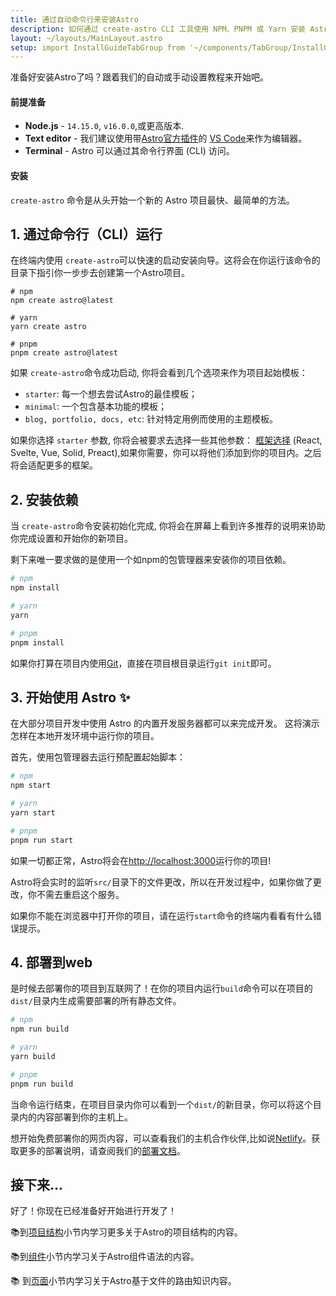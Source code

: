 ```yaml
---
title: 通过自动命令行来安装Astro
description: 如何通过 create-astro CLI 工具使用 NPM、PNPM 或 Yarn 安装 Astro。
layout: ~/layouts/MainLayout.astro
setup: import InstallGuideTabGroup from '~/components/TabGroup/InstallGuideTabGroup.astro';
---
```

准备好安装Astro了吗？跟着我们的自动或手动设置教程来开始吧。

#### 前提准备

- **Node.js** - `14.15.0`, `v16.0.0`,或更高版本.
- **Text editor** - 我们建议使用带[Astro官方插件](https://marketplace.visualstudio.com/items?itemName=astro-build.astro-vscode)的 [VS Code](https://code.visualstudio.com/)来作为编辑器。
- **Terminal** - Astro 可以通过其命令行界面 (CLI) 访问。

<InstallGuideTabGroup />

#### 安装

`create-astro` 命令是从头开始一个新的 Astro 项目最快、最简单的方法。

## 1. 通过命令行（CLI）运行

在终端内使用 `create-astro`可以快速的启动安装向导。这将会在你运行该命令的目录下指引你一步步去创建第一个Astro项目。

```shell
# npm
npm create astro@latest

# yarn
yarn create astro

# pnpm
pnpm create astro@latest
```

如果 `create-astro`命令成功启动, 你将会看到几个选项来作为项目起始模板：
- `starter`: 每一个想去尝试Astro的最佳模板；
- `minimal`: 一个包含基本功能的模板；
- `blog, portfolio, docs, etc`: 针对特定用例而使用的主题模板。

如果你选择 `starter` 参数, 你将会被要求去选择一些其他参数： [框架选择](/en/core-concepts/framework-components) (React, Svelte, Vue, Solid, Preact),如果你需要，你可以将他们添加到你的项目内。之后将会适配更多的框架。

## 2. 安装依赖

当 `create-astro`命令安装初始化完成, 你将会在屏幕上看到许多推荐的说明来协助你完成设置和开始你的新项目。

剩下来唯一要求做的是使用一个如npm的包管理器来安装你的项目依赖。

```bash
# npm
npm install

# yarn
yarn

# pnpm
pnpm install

```

如果你打算在项目内使用[Git](https://git-scm.com/)，直接在项目根目录运行`git init`即可。


## 3. 开始使用 Astro ✨

在大部分项目开发中使用 Astro 的内置开发服务器都可以来完成开发。 这将演示怎样在本地开发环境中运行你的项目。

首先，使用包管理器去运行预配置起始脚本：

```bash
# npm
npm start

# yarn
yarn start

# pnpm
pnpm run start
```

如果一切都正常，Astro将会在[http://localhost:3000](http://localhost:3000)运行你的项目!


Astro将会实时的监听`src/`目录下的文件更改，所以在开发过程中，如果你做了更改，你不需去重启这个服务。


如果你不能在浏览器中打开你的项目，请在运行`start`命令的终端内看看有什么错误提示。


## 4. 部署到web

是时候去部署你的项目到互联网了！在你的项目内运行`build`命令可以在项目的`dist/`目录内生成需要部署的所有静态文件。


```bash
# npm
npm run build

# yarn
yarn build

# pnpm
pnpm run build
```

当命令运行结束，在项目目录内你可以看到一个`dist/`的新目录，你可以将这个目录内的内容部署到你的主机上。

想开始免费部署你的网页内容，可以查看我们的主机合作伙伴,比如说[Netlify](https://www.netlify.com/)。获取更多的部署说明，请查阅我们的[部署文档](/zh-CN/guides/deploy)。


## 接下来...

好了！你现在已经准备好开始进行开发了！

📚到[项目结构](/zh-CN/core-concepts/project-structure)小节内学习更多关于Astro的项目结构的内容。

📚到[组件](/zh-CN/core-concepts/astro-components)小节内学习关于Astro组件语法的内容。

📚 到[页面](/zh-CN/core-concepts/astro-pages)小节内学习关于Astro基于文件的路由知识内容。

